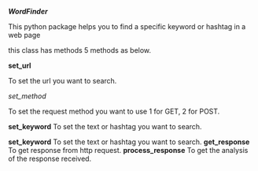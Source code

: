 
*****WordFinder*****


This python package helps you to find a specific keyword or hashtag in a web page

this class has methods 5 methods as below.


**set_url**

To set the url you want to search.

*set_method*

To set the request method you want to use 1 for GET, 2 for POST.

**set_keyword**
To set the text or hashtag you want to search.

**set_keyword**
To set the text or hashtag you want to search.
**get_response**
To get response from http request.
**process_response**
To get the analysis of the response received.
